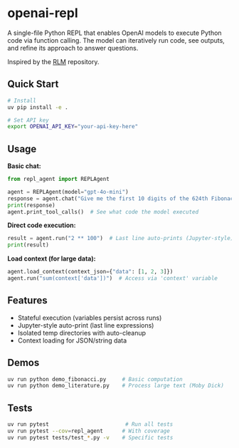# openai-repl

A single-file Python REPL that enables OpenAI models to execute Python code via function calling. The model can iteratively run code, see outputs, and refine its approach to answer questions.

Inspired by the [RLM](https://github.com/alexzhang13/rlm) repository.

## Quick Start

```bash
# Install
uv pip install -e .

# Set API key
export OPENAI_API_KEY="your-api-key-here"
```

## Usage

**Basic chat:**

```python
from repl_agent import REPLAgent

agent = REPLAgent(model="gpt-4o-mini")
response = agent.chat("Give me the first 10 digits of the 624th Fibonacci number")
print(response)
agent.print_tool_calls()  # See what code the model executed
```

**Direct code execution:**

```python
result = agent.run("2 ** 100")  # Last line auto-prints (Jupyter-style)
print(result)
```

**Load context (for large data):**

```python
agent.load_context(context_json={"data": [1, 2, 3]})
agent.run("sum(context['data'])")  # Access via 'context' variable
```

## Features

- Stateful execution (variables persist across runs)
- Jupyter-style auto-print (last line expressions)
- Isolated temp directories with auto-cleanup
- Context loading for JSON/string data

## Demos

```bash
uv run python demo_fibonacci.py     # Basic computation
uv run python demo_literature.py    # Process large text (Moby Dick)
```

## Tests

```bash
uv run pytest                        # Run all tests
uv run pytest --cov=repl_agent      # With coverage
uv run pytest tests/test_*.py -v    # Specific tests
```
